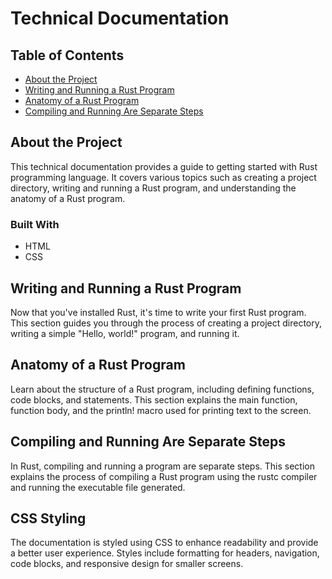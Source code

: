 # Technical Documentation

## Table of Contents
- [About the Project](#about-the-project)
- [Writing and Running a Rust Program](#writing-and-running-a-rust-program)
- [Anatomy of a Rust Program](#anatomy-of-a-rust-program)
- [Compiling and Running Are Separate Steps](#compiling-and-running-are-separate-steps)

## About the Project
This technical documentation provides a guide to getting started with Rust programming language. It covers various topics such as creating a project directory, writing and running a Rust program, and understanding the anatomy of a Rust program.

### Built With
- HTML
- CSS

## Writing and Running a Rust Program
Now that you've installed Rust, it's time to write your first Rust program. This section guides you through the process of creating a project directory, writing a simple "Hello, world!" program, and running it.

## Anatomy of a Rust Program
Learn about the structure of a Rust program, including defining functions, code blocks, and statements. This section explains the main function, function body, and the println! macro used for printing text to the screen.

## Compiling and Running Are Separate Steps
In Rust, compiling and running a program are separate steps. This section explains the process of compiling a Rust program using the rustc compiler and running the executable file generated.

## CSS Styling
The documentation is styled using CSS to enhance readability and provide a better user experience. Styles include formatting for headers, navigation, code blocks, and responsive design for smaller screens.
